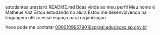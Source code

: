 estudantealurastart\ README.md
Boas vinda ao meu perfil
Meu nome é Matheus Vaz
Estou estudando no alura
Estou me desenvolvendo na linguagem
utilizo esse espaço para organizaçao

Voce pode me contatar
00001099579016sp@al.educacao.sp.gov.br
